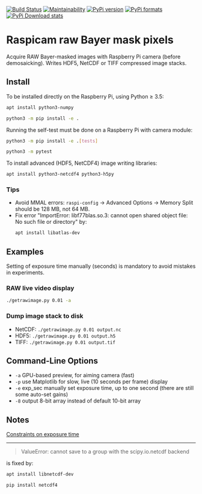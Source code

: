 [![Build Status](https://travis-ci.com/scivision/pibayer.svg?branch=master)](https://travis-ci.com/scivision/pibayer)
[![Maintainability](https://api.codeclimate.com/v1/badges/66560126d66fb438a9d4/maintainability)](https://codeclimate.com/github/scivision/raspicam-raw-bayer/maintainability)
[![PyPi version](https://img.shields.io/pypi/pyversions/pibayer.svg)](https://pypi.python.org/pypi/pibayer)
[![PyPi formats](https://img.shields.io/pypi/format/pibayer.svg)](https://pypi.python.org/pypi/pibayer)
[![PyPi Download stats](http://pepy.tech/badge/pibayer)](http://pepy.tech/project/pibayer)

# Raspicam raw Bayer mask pixels

Acquire RAW Bayer-masked images with Raspberry Pi camera (before demosaicking). 
Writes HDF5, NetCDF or TIFF compressed image stacks.


## Install

To be installed directly on the Raspberry Pi, using Python &ge; 3.5:
```sh
apt install python3-numpy

python3 -m pip install -e .
```

Running the self-test must be done on a Raspberry Pi with camera module:
```sh
python3 -m pip install -e .[tests]

python3 -m pytest
```

To install advanced (HDF5, NetCDF4) image writing libraries:
```sh
apt install python3-netcdf4 python3-h5py
```

### Tips
* Avoid MMAL errors: `raspi-config` &rarr; Advanced Options &rarr; Memory Split should be 128 MB, not 64 MB.
* Fix error "ImportError: libf77blas.so.3: cannot open shared object file: No such file or directory" by:
  ```sh
  apt install libatlas-dev
  ```

## Examples

Setting of exposure time manually (seconds) is mandatory to avoid mistakes in experiments.

### RAW live video display
```sh
./getrawimage.py 0.01 -a
```

### Dump image stack to disk

* NetCDF: `./getrawimage.py 0.01 output.nc`
* HDF5: `./getrawimage.py 0.01 output.h5`
* TIFF: `./getrawimage.py 0.01 output.tif`

## Command-Line Options

* `-a` GPU-based preview, for aiming camera (fast) 
* `-p` use Matplotlib for slow, live (10 seconds per frame) display 
* `-e` exp_sec manually set exposure time, up to one second (there are still some auto-set gains) 
* `-8` output 8-bit array instead of default 10-bit array

## Notes

[Constraints on exposure time](http://picamera.readthedocs.io/en/latest/fov.html#camera-modes)

---

> ValueError: cannot save to a group with the scipy.io.netcdf backend

is fixed by:
```sh
apt install libnetcdf-dev

pip install netcdf4
```
